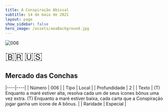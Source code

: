 ```yaml
---
title: A Conspiração Abissal
subtitle: 14 de maio de 2021
layout: page
show_sidebar: false
hero_image: /assets/aoaBackground.jpg
---
```


![006](https://cards-keyforge.s3.eu-north-1.amazonaws.com/media/pt/tac/006.png)

<span title="Português" style="font-size: 32px;cursor: pointer;" onclick="javascript:document.querySelector('img[alt=\'006\']').src=document.querySelector('img[alt=\'006\']').src.replace(/media\/[^/]+/, 'media/pt')">🇧🇷</span>
<span title="English" style="font-size: 32px;cursor: pointer;" onclick="javascript:document.querySelector('img[alt=\'006\']').src=document.querySelector('img[alt=\'006\']').src.replace(/media\/[^/]+/, 'media/en')">🇺🇸</span>

## Mercado das Conchas

|----|----|
| Número | 006 |
| Tipo | Local |
| Profundidade | 2 |
| Texto | (T) Enquanto a maré estiver alta, resolva cada um de seus  ícones bônus uma vez extra. (T) Enquanto a maré estiver baixa, cada carta que a  Conspiração jogar ganha um ícone de A bônus. |
| Raridade | Especial |
